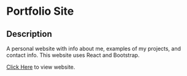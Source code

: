 # Portfolio Site

## Description

A personal website with info about me, examples of my projects, and contact info. 
This website uses React and Bootstrap.

[Click Here](https://mgroberg-front-end-web-dev.firebaseapp.com/) to view website.